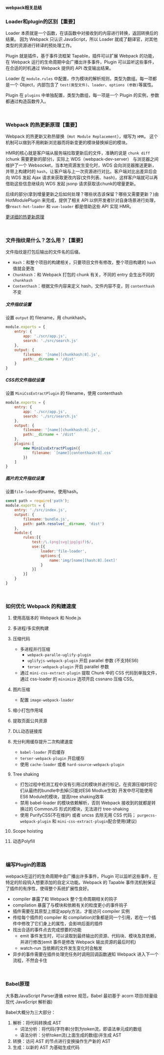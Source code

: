 #### webpack相关总结

### Loader和plugin的区别【重要】
Loader 本质就是一个函数，在该函数中对接收到的内容进行转换，返回转换后的结果。
因为 Webpack 只认识 JavaScript，所以 Loader 就成了翻译官，对其他类型的资源进行转译的预处理工作。

Plugin 就是插件，基于事件流框架 Tapable，插件可以扩展 Webpack 的功能，在 Webpack 运行的生命周期中会广播出许多事件，Plugin 可以监听这些事件，在合适的时机通过 Webpack 提供的 API 改变输出结果。

Loader 在 `module.rules` 中配置，作为模块的解析规则，类型为数组。每一项都是一个 Object，内部包含了 `test(类型文件)`、`loader`、`options (参数)`等属性。

Plugin 在 `plugins` 中单独配置，类型为数组，每一项是一个 Plugin 的实例，参数都通过构造函数传入。

&emsp;

### Webpack 的热更新原理【重要】

Webpack 的热更新又称热替换（`Hot Module Replacement`），缩写为 `HMR`。 这个机制可以做到不用刷新浏览器而将新变更的模块替换掉旧的模块。

HMR的核心就是客户端从服务端拉取更新后的文件，准确的说是 `chunk diff` (chunk 需要更新的部分)，实际上 WDS（webpack-dev-server） 与浏览器之间维护了一个 Websocket，当本地资源发生变化时，WDS 会向浏览器推送更新，并带上构建时的 `hash`，让客户端与上一次资源进行对比。客户端对比出差异后会向 WDS 发起 Ajax 请求来获取更改内容(文件列表、hash)，这样客户端就可以再借助这些信息继续向 WDS 发起 jsonp 请求获取该chunk的增量更新。

后续的部分(拿到增量更新之后如何处理？哪些状态该保留？哪些又需要更新？)由 HotModulePlugin 来完成，提供了相关 API 以供开发者针对自身场景进行处理，像`react-hot-loader` 和 `vue-loader` 都是借助这些 API 实现 HMR。

[更详细的热更新原理](https://zhuanlan.zhihu.com/p/30669007)

&emsp;

### 文件指纹是什么？怎么用？【重要】

文件指纹是打包后输出的文件名的后缀。

- `Hash`：和整个项目的构建相关，只要项目文件有修改，整个项目构建的 `hash` 值就会更改
- `Chunkhash`：和 Webpack 打包的 chunk 有关，不同的 entry 会生出不同的 `chunkhash`
- `Contenthash`：根据文件内容来定义 hash，文件内容不变，则 `contenthash` 不变

##### 文件指纹设置

设置 `output` 的 filename，用 chunkhash。
```js
module.exports = {
    entry: {
        app: './scr/app.js',
        search: './src/search.js'
    },
    output: {
        filename: '[name][chunkhash:8].js',
        path:__dirname + '/dist'
    }
}
```

##### CSS的文件指纹设置
设置 `MiniCssExtractPlugin` 的 filename，使用 contenthash
```js
module.exports = {
    entry: {
        app: './scr/app.js',
        search: './src/search.js'
    },
    output: {
        filename: '[name][chunkhash:8].js',
        path:__dirname + '/dist'
    },
    plugins:[
        new MiniCssExtractPlugin({
            filename: `[name][contenthash:8].css`
        })
    ]
}
```

##### 图片的文件指纹设置
设置`file-loader`的name，使用hash。
```js
const path = require('path');
module.exports = {
    entry: './src/index.js',
    output: {
        filename:'bundle.js',
        path: path.resolve(__dirname, 'dist')
    },
    module:{
        rules:[{
            test:/\.(png|svg|jpg|gif)$/,
            use:[{
                loader:'file-loader',
                options:{
                    name:'img/[name][hash:8].[ext]'
                }
            }]
        }]
    }
}
```

&emsp;

### 如何优化 Webpack 的构建速度
1. 使用高版本的 Webpack 和 Node.js
2. 多进程/多实例构建
3. 压缩代码
   - 多进程并行压缩
     - `webpack-paralle-uglify-plugin`
     - `uglifyjs-webpack-plugin` 开启 parallel 参数 (不支持ES6)
     - `terser-webpack-plugin` 开启 parallel 参数
   - 通过 `mini-css-extract-plugin` 提取 Chunk 中的 CSS 代码到单独文件，通过 css-loader 的 `minimize` 选项开启 cssnano 压缩 CSS。
4. 图片压缩
   - 配置 `image-webpack-loader`
5. 缩小打包作用域
6. 提取页面公共资源
7. DLL动态链接库
8. 充分利用缓存提升二次构建速度
   - `babel-loader` 开启缓存
   - `terser-webpack-plugin` 开启缓存
   - 使用 `cache-loader` 或者 `hard-source-webpack-plugin`
9. Tree shaking
   - 打包过程中检测工程中没有引用过的模块并进行标记，在资源压缩时将它们从最终的bundle中去掉(只能对ES6 Modlue生效) 开发中尽可能使用ES6 Module的模块，提高tree shaking效率
   - 禁用 babel-loader 的模块依赖解析，否则 Webpack 接收到的就都是转换过的 CommonJS 形式的模块，无法进行 tree-shaking
   - 使用 PurifyCSS(不在维护) 或者 uncss 去除无用 CSS 代码； `purgecss-webpack-plugin` 和 `mini-css-extract-plugin`配合使用(建议)

10. Scope hoisting
11. 动态Polyfill

&emsp;

### 编写Plugin的思路

webpack在运行的生命周期中会广播出许多事件，Plugin 可以监听这些事件，在特定的阶段钩入想要添加的自定义功能。Webpack 的 Tapable 事件流机制保证了插件的有序性，使得整个系统扩展性良好。
- compiler 暴露了和 Webpack 整个生命周期相关的钩子
- compilation 暴露了与模块和依赖有关的粒度更小的事件钩子
- 插件需要在其原型上绑定apply方法，才能访问 compiler 实例
- 传给每个插件的 compiler 和 compilation对象都是同一个引用，若在一个插件中修改了它们身上的属性，会影响后面的插件
- 找出合适的事件点去完成想要的功能
  - emit 事件发生时，可以读取到最终输出的资源、代码块、模块及其依赖，并进行修改(emit 事件是修改 Webpack 输出资源的最后时机)
  - watch-run 当依赖的文件发生变化时会触发
- 异步的事件需要在插件处理完任务时调用回调函数通知 Webpack 进入下一个流程，不然会卡住

&emsp;

### Babel原理
大多数JavaScript Parser遵循 estree 规范，Babel 最初基于 acorn 项目(轻量级现代 JavaScript 解析器) 

Babel大概分为三大部分：
1. 解析：将代码转换成 AST
   - 词法分析：将代码(字符串)分割为token流，即语法单元成的数组
   - 语法分析：分析token流(上面生成的数组)并生成 AST
2. 转换：访问 AST 的节点进行变换操作生产新的 AST
3. 生成：以新的 AST 为基础生成代码


